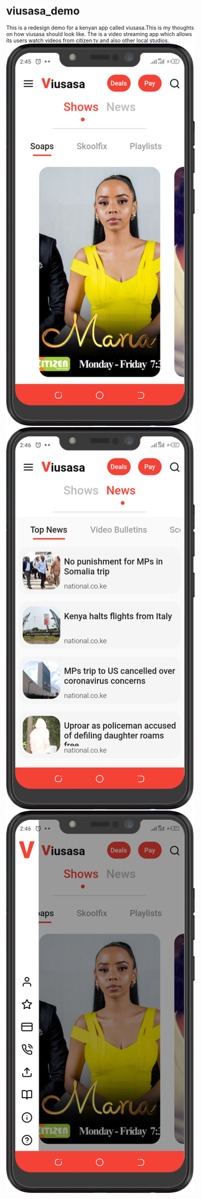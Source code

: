 # viusasa_demo

This is a redesign demo for a kenyan app called viusasa.This is my thoughts on how viusasa should look like.
The is a video streaming app which allows its users watch videos from citizen tv and also other local studios.
![Image _1](https://github.com/JohnKinyanjui/viusasa_demo/blob/master/ios/Screenshot_20200304-024555.png) <!-- .element height="50%" width="50%" -->
![Image _1](https://github.com/JohnKinyanjui/viusasa_demo/blob/master/ios/Screenshot_20200304-024605.png)
![Image _1](https://github.com/JohnKinyanjui/viusasa_demo/blob/master/ios/Screenshot_20200304-024611.png)
